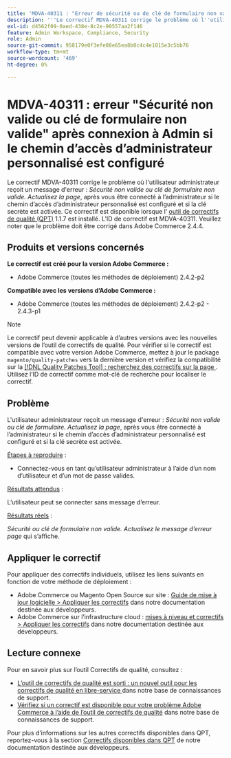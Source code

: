 ```yaml
---
title: 'MDVA-40311 : "Erreur de sécurité ou de clé de formulaire non valide" après connexion à Admin si le chemin d’accès d’administrateur personnalisé est configuré'
description: '''Le correctif MDVA-40311 corrige le problème où l''utilisateur administrateur reçoit un message d''erreur : *Sécurité non valide ou clé de formulaire. Actualisez la page*, après vous être connecté à l’administrateur si le chemin d’accès d’administrateur personnalisé est configuré et si la clé secrète est activée. Ce correctif est disponible lorsque l’[outil de correctifs de qualité (QPT)](/help/announcements/adobe-commerce-announcements/magento-quality-patches-released-new-tool-to-self-serve-quality-patches.md) 1.1.7 est installé. L’ID de correctif est MDVA-40311. Veuillez noter que le problème doit être corrigé dans Adobe Commerce 2.4.4."'
exl-id: d4562f09-0aed-438e-8c2e-90557aa2f146
feature: Admin Workspace, Compliance, Security
role: Admin
source-git-commit: 958179e0f3efe08e65ea8b0c4c4e1015e3c5bb76
workflow-type: tm+mt
source-wordcount: '469'
ht-degree: 0%

---
```


# MDVA-40311 : erreur &quot;Sécurité non valide ou clé de formulaire non valide&quot; après connexion à Admin si le chemin d’accès d’administrateur personnalisé est configuré

Le correctif MDVA-40311 corrige le problème où l&#39;utilisateur administrateur reçoit un message d&#39;erreur : *Sécurité non valide ou clé de formulaire non valide. Actualisez la page*, après vous être connecté à l’administrateur si le chemin d’accès d’administrateur personnalisé est configuré et si la clé secrète est activée. Ce correctif est disponible lorsque l’ [outil de correctifs de qualité (QPT)](/help/announcements/adobe-commerce-announcements/magento-quality-patches-released-new-tool-to-self-serve-quality-patches.md) 1.1.7 est installé. L’ID de correctif est MDVA-40311. Veuillez noter que le problème doit être corrigé dans Adobe Commerce 2.4.4.

## Produits et versions concernés

**Le correctif est créé pour la version Adobe Commerce :**

* Adobe Commerce (toutes les méthodes de déploiement) 2.4.2-p2

**Compatible avec les versions d’Adobe Commerce :**

* Adobe Commerce (toutes les méthodes de déploiement) 2.4.2-p2 - 2.4.3-p1

>[!NOTE]
>
>Le correctif peut devenir applicable à d’autres versions avec les nouvelles versions de l’outil de correctifs de qualité. Pour vérifier si le correctif est compatible avec votre version Adobe Commerce, mettez à jour le package `magento/quality-patches` vers la dernière version et vérifiez la compatibilité sur la [[!DNL Quality Patches Tool] : recherchez des correctifs sur la page ](https://devdocs.magento.com/quality-patches/tool.html#patch-grid). Utilisez l’ID de correctif comme mot-clé de recherche pour localiser le correctif.

## Problème

L&#39;utilisateur administrateur reçoit un message d&#39;erreur : *Sécurité non valide ou clé de formulaire. Actualisez la page*, après vous être connecté à l’administrateur si le chemin d’accès d’administrateur personnalisé est configuré et si la clé secrète est activée.

<u>Étapes à reproduire</u> :

* Connectez-vous en tant qu’utilisateur administrateur à l’aide d’un nom d’utilisateur et d’un mot de passe valides.

<u>Résultats attendus</u> :

L’utilisateur peut se connecter sans message d’erreur.

<u>Résultats réels</u> :

*Sécurité ou clé de formulaire non valide. Actualisez le message d’erreur page* qui s’affiche.

## Appliquer le correctif

Pour appliquer des correctifs individuels, utilisez les liens suivants en fonction de votre méthode de déploiement :

* Adobe Commerce ou Magento Open Source sur site : [Guide de mise à jour logicielle > Appliquer les correctifs](https://devdocs.magento.com/guides/v2.4/comp-mgr/patching/mqp.html) dans notre documentation destinée aux développeurs.
* Adobe Commerce sur l’infrastructure cloud : [mises à niveau et correctifs > Appliquer les correctifs](https://devdocs.magento.com/cloud/project/project-patch.html) dans notre documentation destinée aux développeurs.

## Lecture connexe

Pour en savoir plus sur l’outil Correctifs de qualité, consultez :

* [ L’outil de correctifs de qualité est sorti : un nouvel outil pour les correctifs de qualité en libre-service ](/help/announcements/adobe-commerce-announcements/magento-quality-patches-released-new-tool-to-self-serve-quality-patches.md) dans notre base de connaissances de support.
* [Vérifiez si un correctif est disponible pour votre problème Adobe Commerce à l’aide de l’outil de correctifs de qualité](/help/support-tools/patches-available-in-qpt-tool/check-patch-for-magento-issue-with-magento-quality-patches.md) dans notre base de connaissances de support.

Pour plus d’informations sur les autres correctifs disponibles dans QPT, reportez-vous à la section [Correctifs disponibles dans QPT](https://devdocs.magento.com/quality-patches/tool.html#patch-grid) de notre documentation destinée aux développeurs.
